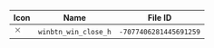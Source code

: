 | Icon | Name | File ID |
| ---  | ---  | ---     |
| ![](winbtn_win_close_h.png) | `winbtn_win_close_h` | `-7077406281445691259` |
